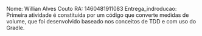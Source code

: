 Nome: Willian Alves 
Couto RA: 1460481911083 
Entrega_indroducao: Primeira atividade é constituida por um código que converte medidas de volume, que foi desenvolvido baseado nos conceitos de TDD e com uso do Gradle.
